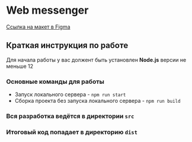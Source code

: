 # Web messenger

[Ссылка на макет в Figma](https://www.figma.com/file/YkXPmPHyBNMhLrQcqA6p9r/Chat_external_link-(Copy)?node-id=0%3A1&t=DkyYGo9gTFkStLg8-3)

## Краткая инструкция по работе
Для начала работы у вас должент быть установлен **Node.js** версии не меньше 12

### Основные команды для работы
- Запуск локального сервера - `npm run start`
- Сборка проекта без запуска локального сервера - `npm run build`

### Вся разработка ведётся в директории `src`
### Итоговый код попадает в директорию `dist`


